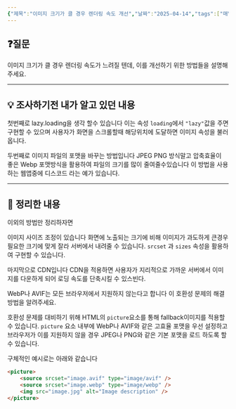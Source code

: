 ```yaml
---
{"제목":"이미지 크기가 클 경우 렌더링 속도 개선","날짜":"2025-04-14","tags":["매일메일","Frontend"],"dg-publish":true,"permalink":"/v2/매일메일/이미지 크기가 클 경우 렌더링 속도 개선/","dgPassFrontmatter":true}
---
```


## ❓질문

이미지 크기가 클 경우 렌더링 속도가 느려질 텐데, 이를 개선하기 위한 방법들을 설명해주세요.

---
## 💡 조사하기전 내가 알고 있던 내용

첫번째로 lazy.loading을 생각 할수 있습니다 이는 속성 `loading`에서 `"lazy"`값을 주면 구현할 수 있으며 사용자가 화면을 스크롤할때 해당위치에 도달하면 이미지 속성을 불러옵니다.

두번째로 이미지 파일의 포맷을 바꾸는 방법입니다 JPEG PNG 방식말고 압축효율이 좋은 Webp 포맷방식을 활용하여 파일의 크기를 많이 줄여줄수있습니다 이 방법을 사용하는 웹앱중에 디스코드 라는 예가 있습니다.

---
## 🏫 정리한 내용

이외의 방법만 정리하자면

이미지 사이즈 조정이 있습니다 화면에 노출되는 크기에 비해 이미지가 과도하게 큰경우 필요한 크기에 맞게 잘라 서버에서 내려줄 수 있습니다. `srcset` 과 `sizes` 속성을 활용하여 구현할 수 있습니다.

마지막으로 CDN입니다 CDN을 적용하면 사용자가 지리적으로 가까운 서버에서 이미지를 다운하게 되어 로딩 속도를 단축시킬 수 있스빈다.

WebP나 AVIF는 모든 브라우저에서 지원하지 않는다고 합니다 이 호환성 문제의 해결방법을 알려주세요.

호환성 문제를 대비하기 위해 HTML의 `picture`요소를 통해 fallback이미지를 적용할 수 있습니다. `picture` 요소 내부에 WebP나 AVIF와 같은 고효율 포맷을 우선 설정하고 브라우저가 이를 지원하지 않을 경우 JPEG나 PNG와 같은 기본 포맷을 로드 하도록 할 수 있습니다.

구체적인 예시로는 아래와 같습니다

```html
<picture>
	<source srcset="image.avif" type="image/avif" />
	<source srcset="image.webp" type="image/webp" />
	<img src="image.jpg" alt="Image description" />
</picture>
```

